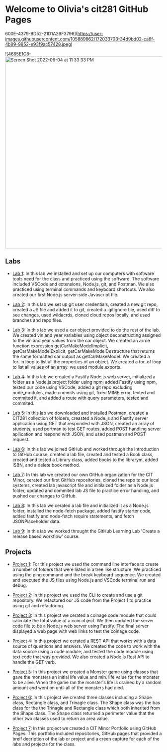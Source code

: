 # Welcome to Olivia's cit281 GitHub Pages

600E-4379-9D52-21D1A29F3796](https://user-images.githubusercontent.com/105889862/172033703-34d9bd02-ca6f-4b99-9952-e93f9ac57428.jpeg)

![4665E1C8-<img width="615" alt="Screen Shot 2022-06-04 at 11 33 33 PM" src="https://user-images.githubusercontent.com/105889862/172038564-cca9e625-9ab3-4a09-9414-01b995b4172f.png">

## Labs

- [Lab 1](https://liv-edi.github.io/lab1/): In this lab we installed and set up our computers with software tools need for the class and practiced using the software. The software included VSCode and extensions, Node.js, git, and Postman. We also practiced using terminal commands and keyboard shortcuts. We also created our first Node.js server-side Javascript file.

- [Lab 2](https://liv-edi.github.io/lab2/): In this lab we set up git user credentials, created a new git repo, created a JS file and added it to git, created a .gitignore file, used diff to see changes, used wildacrds, cloned cloud repos locally, and used branches and repo files.

- [Lab 3](https://liv-edi.github.io/lab3/): In this lab we used a car object provided to do the rest of the lab. We created vin and year variables using object deconstructing assigned to the vin and year values from the car object. We created an arroe function expression getCarMakeModelImplicit, getCarMakeModelExplicit, getCarMakeModelDestructure that returns the same formatted car output as getCarMakeModel. We created a for..in loop to list all the properties of an object. We created a for..of loop to list all values of an array. we used module.exports.

- [Lab 4](https://liv-edi.github.io/lab4/): In this lab we created a Fastify Node.js web server, initialized a folder as a Node.js project folder using npm, added Fastify using npm, tested our code using VSCode, added a git repo excluding node_modules, made commits using git, fixed MIME error, texted and commited it, and added a route with query parameters, tested and commited.

- [Lab 5](https://liv-edi.github.io/lab5/): In this lab we downloaded and installed Postmen, created a CIT281 collection of folders, creasted a Node.js and Fastify server application using GET that responded with JSON, created an array of students, used portman to test GET routes, added POST handling server apllication and respond with JSON, and used postman and POST request.

- [Lab 6](https://liv-edi.github.io/lab6/): In this lab we joined GitHub and worked through the Introduction to GitHub course, created a lab file, created and tested a Book class, created and tested a Library class, added books to the librarym, added ISBN, and a delete book method.

- [Lab 7](https://liv-edi.github.io/lab7/): In this lab we created our own GitHub organization for the CIT Minor, cerated our first GitHub repositories, cloned the repo to our local systems, created lab javascript file and initilaized folder as a Node.js folder, updated and commited lab JS file to practice error handling, and pushed our changes to GitHub.

- [Lab 8](https://liv-edi.github.io/lab8/): In this lab we cerated a lab file and initialized it as a Node.js folder, installed the node-fetch package, added fastify starter code, added fastify and node-fetch require statements, and fetch JSONPlaceholder data.

- [Lab 9](https://liv-edi.github.io/lab9/): In this lab we worked throught the GitHub Learning Lab 'Create a release based workflow' course.

## Projects

- [Project 1](https://liv-edi.github.io/Project1/): For this project we used the command line interface to create a number of folders that were listed in a tree like structure. We practiced using the ping command and the break keyboard sequence. We created and executed the JS files using Node.js and VSCode terminal run and debug.

- [Project 2](https://liv-edi.github.io/Project2/): In this project we used the CLI to create and use a git repository. We refactored our JS code from the Project 1 to practice using git and refactoring.

- [Project 3](https://liv-edi.github.io/Project3/): In this project we cerated a coinage code module that could calculate the total value of a coin object. We then updated the server code file to be a Node.js web server using Fastify. The final server displayed a web page with web links to test the coinage code.

- [Project 4](https://liv-edi.github.io/Project4/): In this project we cerated a REST API that works with a data source of questions and answers. We created the code to work with the data source using a code module, and tested the code module using text code that was provided. We also created a Node.js Rest API to handle the GET verb.

- [Project 5](https://liv-edi.github.io/Project5/): In this project we created a Monster game using classes that gave the monsters an initial life value and min. life value for the monster to be alive. When the game ran the monster's life is drained by a random amount and went on until all of the monsters had died.

- [Project 6](https://liv-edi.github.io/Project6/): In this project we created three classes including a Shape class, Rectangle class, and Trinagle class. The Shape class was the bas class for the the Trinagle and Rectangle class which both inherited from the Shape class. The Shape class returned a perimeter value that the other two classes used to return an area value.

- [Project 7](https://liv-edi.github.io/Project7/): In this project we created a CIT Minor Portfolio using GitHub Pages. This portfolio included repositories, GitHub pages that provided a breif decription of the lab or project and a creen capture for each of the labs and projects for the class.

